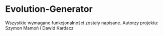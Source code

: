 # Evolution-Generator
Wszystkie wymagane funkcjonalności zostały napisane.
Autorzy projektu:
Szymon Mamoń i Dawid Kardacz
